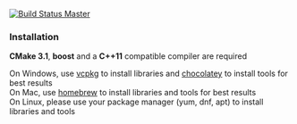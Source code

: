 [![Build Status Master](https://travis-ci.org/cenit/average_and_stddev.png?branch=master)](https://travis-ci.org/cenit/average_and_stddev "master")


### Installation
**CMake 3.1**, **boost** and a **C++11** compatible compiler are required

On Windows, use [vcpkg](https://github.com/Microsoft/vcpkg/) to install libraries and [chocolatey](https://github.com/chocolatey/choco) to install tools for best results  
On Mac, use [homebrew](https://github.com/Homebrew/brew) to install libraries and tools for best results  
On Linux, please use your package manager (yum, dnf, apt) to install libraries and tools  

